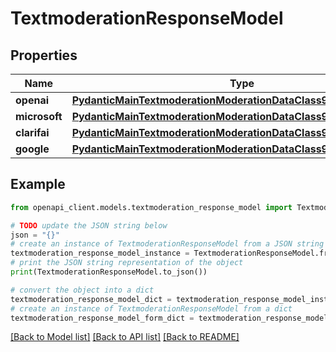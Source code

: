 # TextmoderationResponseModel


## Properties

Name | Type | Description | Notes
------------ | ------------- | ------------- | -------------
**openai** | [**PydanticMainTextmoderationModerationDataClass94559368939856**](PydanticMainTextmoderationModerationDataClass94559368939856.md) |  | [optional] 
**microsoft** | [**PydanticMainTextmoderationModerationDataClass94559368952384**](PydanticMainTextmoderationModerationDataClass94559368952384.md) |  | [optional] 
**clarifai** | [**PydanticMainTextmoderationModerationDataClass94559368964032**](PydanticMainTextmoderationModerationDataClass94559368964032.md) |  | [optional] 
**google** | [**PydanticMainTextmoderationModerationDataClass94559368970192**](PydanticMainTextmoderationModerationDataClass94559368970192.md) |  | [optional] 

## Example

```python
from openapi_client.models.textmoderation_response_model import TextmoderationResponseModel

# TODO update the JSON string below
json = "{}"
# create an instance of TextmoderationResponseModel from a JSON string
textmoderation_response_model_instance = TextmoderationResponseModel.from_json(json)
# print the JSON string representation of the object
print(TextmoderationResponseModel.to_json())

# convert the object into a dict
textmoderation_response_model_dict = textmoderation_response_model_instance.to_dict()
# create an instance of TextmoderationResponseModel from a dict
textmoderation_response_model_form_dict = textmoderation_response_model.from_dict(textmoderation_response_model_dict)
```
[[Back to Model list]](../README.md#documentation-for-models) [[Back to API list]](../README.md#documentation-for-api-endpoints) [[Back to README]](../README.md)


